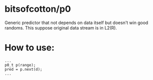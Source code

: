 # bitsofcotton/p0
Generic predictor that not depends on data itself but doesn't win good randoms.
This suppose original data stream is in L2(R).

# How to use:
    ...
    p0_t p(range);
    pred = p.next(d);
    ...
